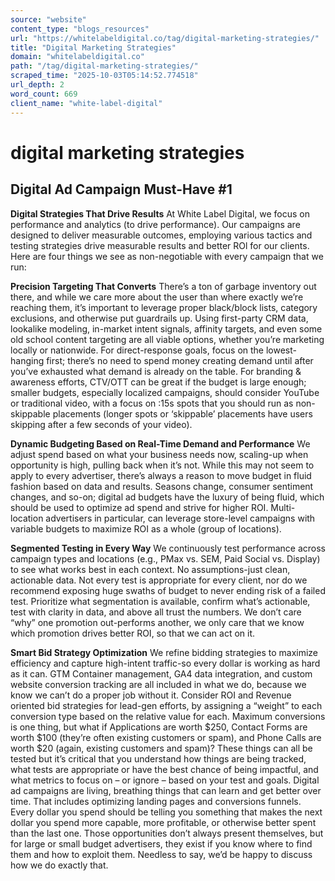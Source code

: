 ```yaml
---
source: "website"
content_type: "blogs_resources"
url: "https://whitelabeldigital.co/tag/digital-marketing-strategies/"
title: "Digital Marketing Strategies"
domain: "whitelabeldigital.co"
path: "/tag/digital-marketing-strategies/"
scraped_time: "2025-10-03T05:14:52.774518"
url_depth: 2
word_count: 669
client_name: "white-label-digital"
---
```


# digital marketing strategies

## Digital Ad Campaign Must-Have #1

**Digital Strategies That Drive Results** At White Label Digital, we focus on performance and analytics (to drive performance). Our campaigns are designed to deliver measurable outcomes, employing various tactics and testing strategies drive measurable results and better ROl for our clients. Here are four things we see as non-negotiable with every campaign that we run:

**Precision Targeting That Converts** There’s a ton of garbage inventory out there, and while we care more about the user than where exactly we’re reaching them, it’s important to leverage proper black/block lists, category exclusions, and otherwise put guardrails up. Using first-party CRM data, lookalike modeling, in-market intent signals, affinity targets, and even some old school content targeting are all viable options, whether you’re marketing locally or nationwide. For direct-response goals, focus on the lowest-hanging first; there’s no need to spend money creating demand until after you’ve exhausted what demand is already on the table. For branding & awareness efforts, CTV/OTT can be great if the budget is large enough; smaller budgets, especially localized campaigns, should consider YouTube or traditional video, with a focus on :15s spots that you should run as non-skippable placements (longer spots or ‘skippable’ placements have users skipping after a few seconds of your video).

**Dynamic Budgeting Based on Real-Time Demand and Performance** We adjust spend based on what your business needs now, scaling-up when opportunity is high, pulling back when it’s not. While this may not seem to apply to every advertiser, there’s always a reason to move budget in fluid fashion based on data and results. Seasons change, consumer sentiment changes, and so-on; digital ad budgets have the luxury of being fluid, which should be used to optimize ad spend and strive for higher ROI. Multi-location advertisers in particular, can leverage store-level campaigns with variable budgets to maximize ROI as a whole (group of locations).

**Segmented Testing in Every Way** We continuously test performance across campaign types and locations (e.g., PMax vs. SEM, Paid Social vs. Display) to see what works best in each context. No assumptions-just clean, actionable data. Not every test is appropriate for every client, nor do we recommend exposing huge swaths of budget to never ending risk of a failed test. Prioritize what segmentation is available, confirm what’s actionable, test with clarity in data, and above all trust the numbers. We don’t care “why” one promotion out-performs another, we only care that we know which promotion drives better ROI, so that we can act on it.

**Smart Bid Strategy Optimization** We refine bidding strategies to maximize efficiency and capture high-intent traffic-so every dollar is working as hard as it can. GTM Container management, GA4 data integration, and custom website conversion tracking are all included in what we do, because we know we can’t do a proper job without it. Consider ROI and Revenue oriented bid strategies for lead-gen efforts, by assigning a “weight” to each conversion type based on the relative value for each. Maximum conversions is one thing, but what if Applications are worth $250, Contact Forms are worth $100 (they’re often existing customers or spam), and Phone Calls are worth $20 (again, existing customers and spam)? These things can all be tested but it’s critical that you understand how things are being tracked, what tests are appropriate or have the best chance of being impactful, and what metrics to focus on – or ignore – based on your test and goals. Digital ad campaigns are living, breathing things that can learn and get better over time. That includes optimizing landing pages and conversions funnels. Every dollar you spend should be telling you something that makes the next dollar you spend more capable, more profitable, or otherwise better spent than the last one. Those opportunities don’t always present themselves, but for large or small budget advertisers, they exist if you know where to find them and how to exploit them. Needless to say, we’d be happy to discuss how we do exactly that.